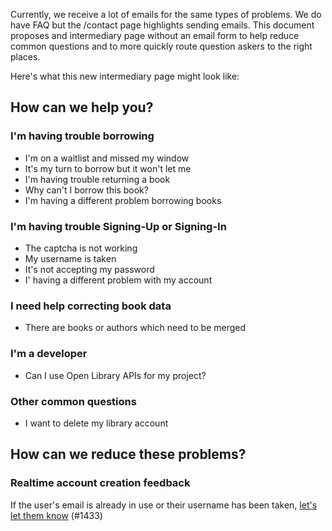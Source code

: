 Currently, we receive a lot of emails for the same types of problems. We do have FAQ but the /contact page highlights sending emails. This document proposes and intermediary page without an email form to help reduce common questions and to more quickly route question askers to the right places.

Here's what this new intermediary page might look like:

## How can we help you?

### I'm having trouble borrowing
- I'm on a waitlist and missed my window
- It's my turn to borrow but it won't let me
- I'm having trouble returning a book
- Why can't I borrow this book?
- I'm having a different problem borrowing books

### I'm having trouble Signing-Up or Signing-In
- The captcha is not working
- My username is taken
- It's not accepting my password
- I' having a different problem with my account

### I need help correcting book data 
- There are books or authors which need to be merged

### I'm a developer
- Can I use Open Library APIs for my project?

### Other common questions
- I want to delete my library account

## How can we reduce these problems?

### Realtime account creation feedback

If the user's email is already in use or their username has been taken, [let's let them know](https://github.com/internetarchive/openlibrary/issues/1433) (#1433) 

